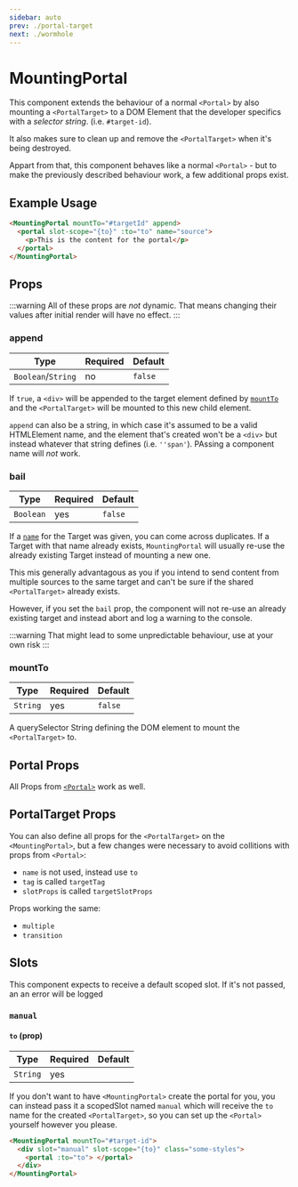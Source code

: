 ```yaml
---
sidebar: auto
prev: ./portal-target
next: ./wormhole
---
```


# MountingPortal

This component extends the behaviour of a normal `<Portal>` by also mounting a `<PortalTarget>` to a DOM Element that the developer specifics with a _selector string_. (i.e. `#target-id`).

It also makes sure to clean up and remove the `<PortalTarget>` when it's being destroyed.

Appart from that, this component behaves like a normal `<Portal>` - but to make the previously described behaviour work, a few additional props exist.

## Example Usage

<!-- prettier-ignore -->
```html {}
<MountingPortal mountTo="#targetId" append>
  <portal slot-scope="{to}" :to="to" name="source">
    <p>This is the content for the portal</p>
  </portal>
</MountingPortal>
```

## Props

:::warning
All of these props are _not_ dynamic. That means changing their values after initial render will have no effect.
:::

### append

| Type               | Required | Default |
| ------------------ | -------- | ------- |
| `Boolean`/`String` | no       | `false` |

If `true`, a `<div>` will be appended to the target element defined by [`mountTo`](#mountto) and the `<PortalTarget>` will be mounted to this new child element.

`append` can also be a string, in which case it's assumed to be a valid HTMLElement name, and the element that's created won't be a `<div>` but instead whatever that string defines (i.e. `''span'`). PAssing a component name will _not_ work.

### bail

| Type      | Required | Default |
| --------- | -------- | ------- |
| `Boolean` | yes      | `false` |

If a [`name`](#name) for the Target was given, you can come across duplicates. If a Target with that name already exists, `MountingPortal` will usually re-use the already existing Target instead of mounting a new one.

This mis generally advantagous as you if you intend to send content from multiple sources to the same target and can't be sure if the shared `<PortalTarget>` already exists.

However, if you set the `bail` prop, the component will not re-use an already existing target and instead abort and log a warning to the console.

:::warning
That might lead to some unpredictable behaviour, use at your own risk
:::

### mountTo

| Type     | Required | Default |
| -------- | -------- | ------- |
| `String` | yes      | `false` |

A querySelector String defining the DOM element to mount the `<PortalTarget>` to.

## Portal Props

All Props from [`<Portal>`](./portal.md) work as well.

## PortalTarget Props

You can also define all props for the `<PortalTarget>` on the `<MountingPortal>`, but a few changes were necessary to avoid collitions with props from `<Portal>`:

- `name` is not used, instead use `to`
- `tag` is called `targetTag`
- `slotProps` is called `targetSlotProps`

Props working the same:

- `multiple`
- `transition`

## Slots

This component expects to receive a default scoped slot. If it's not passed, an an error will be logged

### `manual`

#### `to` (prop)

| Type     | Required | Default |
| -------- | -------- | ------- |
| `String` | yes      |         |

If you don't want to have `<MountingPortal>` create the portal for you, you can instead pass it a scopedSlot named `manual` which will receive the `to` name for the created `<PortalTarget>`, so you can set up the `<Portal>` yourself however you please.

<!-- prettier-ignore -->
```html
<MountingPortal mountTo="#target-id">
  <div slot="manual" slot-scope="{to}" class="some-styles">
    <portal :to="to"> </portal>
  </div>
</MountingPortal>
```
